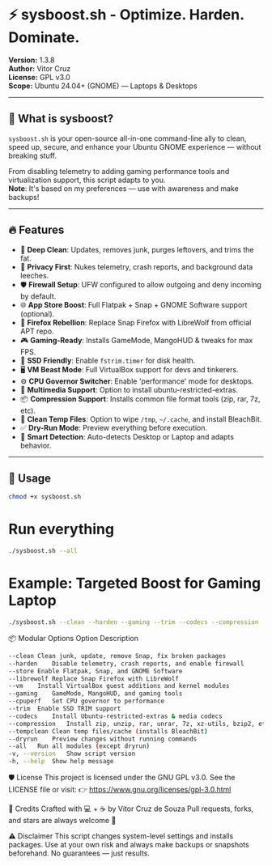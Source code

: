 # ⚡ sysboost.sh - Optimize. Harden. Dominate.

**Version:** 1.3.8  
**Author:** Vitor Cruz  
**License:** GPL v3.0  
**Scope:** Ubuntu 24.04+ (GNOME) — Laptops & Desktops

---

## 🧰 What is sysboost?

`sysboost.sh` is your open-source all-in-one command-line ally to clean, speed up, secure, and enhance your Ubuntu GNOME experience — without breaking stuff.

From disabling telemetry to adding gaming performance tools and virtualization support, this script adapts to you.  
**Note**: It's based on my preferences — use with awareness and make backups!

---

## 🔥 Features

- 🧼 **Deep Clean**: Updates, removes junk, purges leftovers, and trims the fat.  
- 🔐 **Privacy First**: Nukes telemetry, crash reports, and background data leeches.  
- 🛡️ **Firewall Setup**: UFW configured to allow outgoing and deny incoming by default.  
- 🌐 **App Store Boost**: Full Flatpak + Snap + GNOME Software support (optional).  
- 🦊 **Firefox Rebellion**: Replace Snap Firefox with LibreWolf from official APT repo.  
- 🎮 **Gaming-Ready**: Installs GameMode, MangoHUD & tweaks for max FPS.  
- 💾 **SSD Friendly**: Enable `fstrim.timer` for disk health.  
- 🖥️ **VM Beast Mode**: Full VirtualBox support for devs and tinkerers.  
- ⚙️ **CPU Governor Switcher**: Enable 'performance' mode for desktops.  
- 🎵 **Multimedia Support**: Option to install ubuntu-restricted-extras.  
- 📦 **Compression Support**: Installs common file format tools (zip, rar, 7z, etc).  
- 🧹 **Clean Temp Files**: Option to wipe `/tmp`, `~/.cache`, and install BleachBit.  
- ✅ **Dry-Run Mode**: Preview everything before execution.  
- 🧠 **Smart Detection**: Auto-detects Desktop or Laptop and adapts behavior.

---

## 🧪 Usage
```bash
chmod +x sysboost.sh
```

# Run everything
```bash
./sysboost.sh --all
```

# Example: Targeted Boost for Gaming Laptop
```bash
./sysboost.sh --clean --harden --gaming --trim --codecs --compression
```

📦 Modular Options
Option	Description
```bash
--clean	Clean junk, update, remove Snap, fix broken packages
--harden	Disable telemetry, crash reports, and enable firewall
--store	Enable Flatpak, Snap, and GNOME Software
--librewolf	Replace Snap Firefox with LibreWolf
--vm	Install VirtualBox guest additions and kernel modules
--gaming	GameMode, MangoHUD, and gaming tools
--cpuperf	Set CPU governor to performance
--trim	Enable SSD TRIM support
--codecs	Install Ubuntu-restricted-extras & media codecs
--compression	Install zip, unzip, rar, unrar, 7z, xz-utils, bzip2, etc.
--tempclean	Clean temp files/cache (installs BleachBit)
--dryrun	Preview changes without running commands
--all	Run all modules (except dryrun)
-v, --version	Show script version
-h, --help	Show help message
```


🛡️ License
This project is licensed under the GNU GPL v3.0.
See the LICENSE file or visit:
👉 https://www.gnu.org/licenses/gpl-3.0.html

👤 Credits
Crafted with 💻 + ☕ by Vítor Cruz de Souza
Pull requests, forks, and stars are always welcome 🌟

⚠️ Disclaimer
This script changes system-level settings and installs packages.
Use at your own risk and always make backups or snapshots beforehand.
No guarantees — just results.


